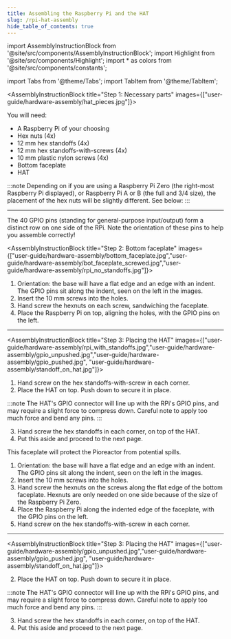 ```yaml
---
title: Assembling the Raspberry Pi and the HAT
slug: /rpi-hat-assembly
hide_table_of_contents: true
---
```


import AssemblyInstructionBlock from '@site/src/components/AssemblyInstructionBlock';
import Highlight from '@site/src/components/Highlight';
import * as colors from '@site/src/components/constants';

import Tabs from '@theme/Tabs';
import TabItem from '@theme/TabItem';


<AssemblyInstructionBlock title="Step 1: Necessary parts" images={["user-guide/hardware-assembly/hat_pieces.jpg"]}>

You will need:
*	A Raspberry Pi of your choosing
*	<Highlight color={colors.blue}>Hex nuts (4x)</Highlight>
*	<Highlight color={colors.red}>12 mm hex standoffs (4x) </Highlight>
*	<Highlight color={colors.magenta}>12 mm hex standoffs-with-screws (4x)</Highlight>
*	<Highlight color={colors.green}>10 mm plastic nylon screws (4x) </Highlight>
*	<Highlight color={colors.orange}>Bottom faceplate</Highlight>
*	<Highlight color={colors.teal}>HAT</Highlight>

:::note
Depending on if you are using a Raspberry Pi Zero (the right-most Raspberry Pi displayed), or Raspberry Pi A or B (the full and 3/4 size), the placement of the hex nuts will be slightly different. See below:
:::

</AssemblyInstructionBlock>

-----

<Tabs>
  <TabItem value="a_or_b" label="Raspberry Pi A or B" default>


The 40 GPIO pins (standing for general-purpose input/output) form a distinct row on one side of the RPi. Note the orientation of these pins to help you assemble correctly!

<AssemblyInstructionBlock title="Step 2: Bottom faceplate" images={["user-guide/hardware-assembly/bottom_faceplate.jpg","user-guide/hardware-assembly/bot_faceplate_screwed.jpg","user-guide/hardware-assembly/rpi_no_standoffs.jpg"]}>

1.	Orientation: the base will have a flat edge and an edge with an indent. The GPIO pins sit along the <Highlight color={colors.blue}>indent,</Highlight> seen on the left in the images.
2.	Insert the 10 mm screws into the <Highlight color={colors.red}>holes</Highlight>.
3.	Hand screw the <Highlight color={colors.magenta}>hexnuts</Highlight> on each screw, sandwiching the faceplate.
4.	Place the Raspberry Pi on top, aligning the holes, with the <Highlight color={colors.green}>GPIO pins</Highlight> on the left.


</AssemblyInstructionBlock>

-----

<AssemblyInstructionBlock title="Step 3: Placing the HAT" images={["user-guide/hardware-assembly/rpi_with_standoffs.jpg","user-guide/hardware-assembly/gpio_unpushed.jpg","user-guide/hardware-assembly/gpio_pushed.jpg", "user-guide/hardware-assembly/standoff_on_hat.jpg"]}>

1.	Hand screw on the <Highlight color={colors.blue}>hex standoffs-with-screw</Highlight> in each corner.
2.	Place the HAT on top. <Highlight color={colors.red}>Push down</Highlight> to secure it in place.

:::note
The HAT's GPIO connector will line up with the RPi's GPIO pins, and may require a slight force to compress down. Careful note to apply too much force and bend any pins.
:::

3.	Hand screw the <Highlight color={colors.green}>hex standoffs</Highlight> in each corner, on top of the HAT.
4.	Put this aside and proceed to the next page.

</AssemblyInstructionBlock>



  </TabItem>
  <TabItem value="zero" label="Raspberry Pi Zero">
<AssemblyInstructionBlock title="Step 2: Bottom faceplate" images={["user-guide/hardware-assembly/bottom_faceplate.jpg","user-guide/hardware-assembly/hex_one_side.jpg","user-guide/hardware-assembly/rpi_zero.jpg"]}>

This faceplate will protect the Pioreactor from potential spills.

1.  Orientation: the base will have a flat edge and an edge with an indent. The GPIO pins sit along the <Highlight color={colors.blue}>indent,</Highlight> seen on the left in the images.
2.  Insert the 10 mm screws into the <Highlight color={colors.red}>holes.</Highlight>
3.  Hand screw the <Highlight color={colors.magenta}>hexnuts</Highlight> on the screws along the flat edge of the bottom faceplate. Hexnuts are only needed on one side because of the size of the Raspberry Pi Zero.
4.  Place the Raspberry Pi along the indented edge of the faceplate, with the <Highlight color={colors.green}>GPIO pins</Highlight> on the left.
5.  Hand screw on the <Highlight color={colors.blue}>hex standoffs-with-screw</Highlight> in each corner.

</AssemblyInstructionBlock>


-----

<AssemblyInstructionBlock title="Step 3: Placing the HAT" images={["user-guide/hardware-assembly/gpio_unpushed.jpg","user-guide/hardware-assembly/gpio_pushed.jpg", "user-guide/hardware-assembly/standoff_on_hat.jpg"]}>

2.	Place the HAT on top. <Highlight color={colors.red}>Push down</Highlight> to secure it in place.

:::note
The HAT's GPIO connector will line up with the RPi's GPIO pins, and may require a slight force to compress down. Careful note to apply too much force and bend any pins.
:::

3.	Hand screw the <Highlight color={colors.green}>hex standoffs</Highlight> in each corner, on top of the HAT.
4.	Put this aside and proceed to the next page.

</AssemblyInstructionBlock>

  </TabItem>
</Tabs>
